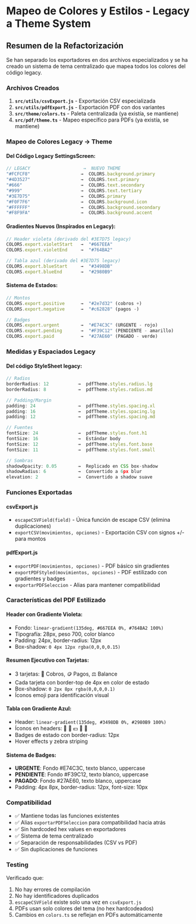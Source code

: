 # Mapeo de Colores y Estilos - Legacy a Theme System

## Resumen de la Refactorización

Se han separado los exportadores en dos archivos especializados y se ha creado un sistema de tema centralizado que mapea todos los colores del código legacy.

### Archivos Creados

1. **`src/utils/csvExport.js`** - Exportación CSV especializada
2. **`src/utils/pdfExport.js`** - Exportación PDF con dos variantes
3. **`src/theme/colors.ts`** - Paleta centralizada (ya existía, se mantiene)
4. **`src/pdf/theme.ts`** - Mapeo específico para PDFs (ya existía, se mantiene)

### Mapeo de Colores Legacy → Theme

#### Del Código Legacy SettingsScreen:
```javascript
// LEGACY                    →  NUEVO THEME
"#FCFCF8"                   →  COLORS.background.primary
"#4D3527"                   →  COLORS.text.primary  
"#666"                      →  COLORS.text.secondary
"#999"                      →  COLORS.text.tertiary
"#3E7D75"                   →  COLORS.primary
"#F0F7F6"                   →  COLORS.background.icon
"#FFFFFF"                   →  COLORS.background.secondary
"#F8F9FA"                   →  COLORS.background.accent
```

#### Gradientes Nuevos (Inspirados en Legacy):
```javascript
// Header violeta (derivado del #3E7D75 legacy)
COLORS.export.violetStart   →  "#667EEA"
COLORS.export.violetEnd     →  "#764BA2"

// Tabla azul (derivado del #3E7D75 legacy)  
COLORS.export.blueStart     →  "#3498DB"
COLORS.export.blueEnd       →  "#2980B9"
```

#### Sistema de Estados:
```javascript
// Montos
COLORS.export.positive      →  "#2e7d32" (cobros +)
COLORS.export.negative      →  "#c62828" (pagos -)

// Badges
COLORS.export.urgent        →  "#E74C3C" (URGENTE - rojo)
COLORS.export.pending       →  "#F39C12" (PENDIENTE - amarillo)
COLORS.export.paid          →  "#27AE60" (PAGADO - verde)
```

### Medidas y Espaciados Legacy

#### Del código StyleSheet legacy:
```javascript
// Radios
borderRadius: 12           →  pdfTheme.styles.radius.lg
borderRadius: 8            →  pdfTheme.styles.radius.md

// Padding/Margin  
padding: 24                →  pdfTheme.styles.spacing.xl
padding: 16                →  pdfTheme.styles.spacing.lg
padding: 12                →  pdfTheme.styles.spacing.md

// Fuentes
fontSize: 24               →  pdfTheme.styles.font.h1
fontSize: 16               →  Estándar body
fontSize: 12               →  pdfTheme.styles.font.base
fontSize: 11               →  pdfTheme.styles.font.small

// Sombras
shadowOpacity: 0.05        →  Replicado en CSS box-shadow
shadowRadius: 6            →  Convertido a 6px blur
elevation: 2               →  Convertido a shadow suave
```

### Funciones Exportadas

#### csvExport.js
- `escapeCSVField(field)` - Única función de escape CSV (elimina duplicaciones)
- `exportCSV(movimientos, opciones)` - Exportación CSV con signos +/- para montos

#### pdfExport.js  
- `exportPDF(movimientos, opciones)` - PDF básico sin gradientes
- `exportPDFStyled(movimientos, opciones)` - PDF estilizado con gradientes y badges
- `exportarPDFSeleccion` - Alias para mantener compatibilidad

### Características del PDF Estilizado

#### Header con Gradiente Violeta:
- Fondo: `linear-gradient(135deg, #667EEA 0%, #764BA2 100%)`
- Tipografía: 28px, peso 700, color blanco
- Padding: 24px, border-radius: 12px
- Box-shadow: `0 4px 12px rgba(0,0,0,0.15)`

#### Resumen Ejecutivo con Tarjetas:
- 3 tarjetas: 💚 Cobros, 🪙 Pagos, ⚖️ Balance
- Cada tarjeta con border-top de 4px en color de estado
- Box-shadow: `0 2px 8px rgba(0,0,0,0.1)`
- Íconos emoji para identificación visual

#### Tabla con Gradiente Azul:
- Header: `linear-gradient(135deg, #3498DB 0%, #2980B9 100%)`
- Íconos en headers: 📅 📰 💵 🔄 📝
- Badges de estado con border-radius: 12px
- Hover effects y zebra striping

#### Sistema de Badges:
- **URGENTE**: Fondo #E74C3C, texto blanco, uppercase
- **PENDIENTE**: Fondo #F39C12, texto blanco, uppercase  
- **PAGADO**: Fondo #27AE60, texto blanco, uppercase
- Padding: 4px 8px, border-radius: 12px, font-size: 10px

### Compatibilidad

- ✅ Mantiene todas las funciones existentes
- ✅ Alias `exportarPDFSeleccion` para compatibilidad hacia atrás
- ✅ Sin hardcoded hex values en exportadores
- ✅ Sistema de tema centralizado
- ✅ Separación de responsabilidades (CSV vs PDF)
- ✅ Sin duplicaciones de funciones

### Testing

Verificado que:
1. No hay errores de compilación
2. No hay identificadores duplicados  
3. `escapeCSVField` existe solo una vez en `csvExport.js`
4. PDFs usan solo colores del tema (no hex hardcodeados)
5. Cambios en `colors.ts` se reflejan en PDFs automáticamente